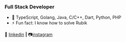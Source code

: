 ### Full Stack Developer

- 🌱 TypeScript, Golang, Java, C/C++, Dart, Python, PHP
- ⚡ Fun fact: I know how to solve Rubik

👔 [linkedin](https://www.linkedin.com/in/franklin-da-silva-martins-236a8b142) **|**
📷[instagram](https://www.instagram.com/franklin_martinsxd)
<!--
**Franklin-Martins/Franklin-Martins** is a ✨ _special_ ✨ repository because its `README.md` (this file) appears on your GitHub profile.

